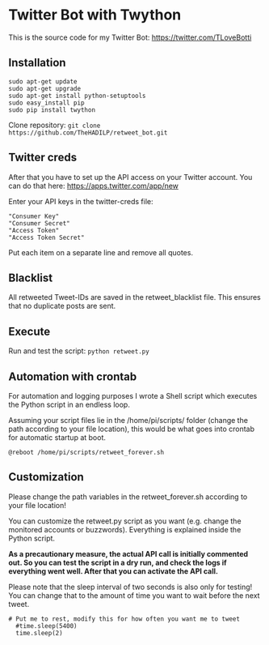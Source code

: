 # Twitter Bot with Twython
This is the source code for my Twitter Bot: https://twitter.com/TLoveBotti

## Installation
```
sudo apt-get update
sudo apt-get upgrade
sudo apt-get install python-setuptools
sudo easy_install pip
sudo pip install twython
```
Clone repository:
```git clone https://github.com/TheHADILP/retweet_bot.git```

## Twitter creds
After that you have to set up the API access on your Twitter account.
You can do that here: https://apps.twitter.com/app/new

Enter your API keys in the twitter-creds file:
```
"Consumer Key"
"Consumer Secret"
"Access Token"
"Access Token Secret"
```
Put each item on a separate line and remove all quotes.

## Blacklist
All retweeted Tweet-IDs are saved in the retweet_blacklist file.
This ensures that no duplicate posts are sent.

## Execute
Run and test the script:
```python retweet.py```

## Automation with crontab
For automation and logging purposes I wrote a Shell script which executes the Python script in an endless loop.

Assuming your script files lie in the /home/pi/scripts/ folder (change the path according to your file location),
this would be what goes into crontab for automatic startup at boot.

```@reboot /home/pi/scripts/retweet_forever.sh```


## Customization
Please change the path variables in the retweet_forever.sh according to your file location!

You can customize the retweet.py script as you want (e.g. change the monitored accounts or buzzwords).
Everything is explained inside the Python script.

__As a precautionary measure, the actual API call is initially commented out.
So you can test the script in a dry run, and check the logs if everything went well. After that you can activate the API call.__

Please note that the sleep interval of two seconds is also only for testing!
You can change that to the amount of time you want to wait before the next tweet.
```
# Put me to rest, modify this for how often you want me to tweet
  #time.sleep(5400)
  time.sleep(2)
```
